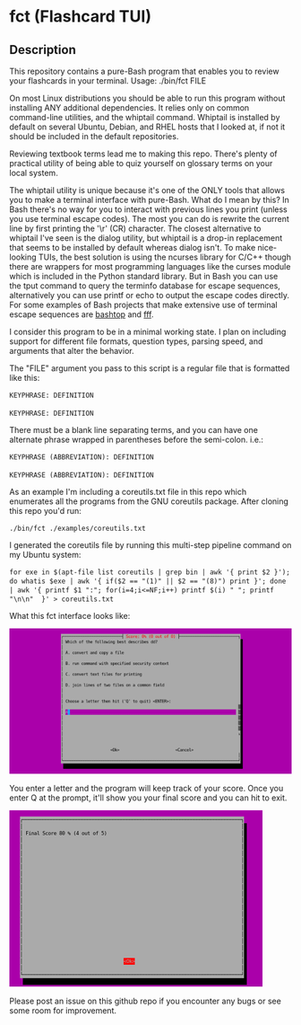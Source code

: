 # fct (Flashcard TUI)
## Description
This repository contains a pure-Bash program that enables you to review your flashcards in your terminal.
    Usage: ./bin/fct FILE

On most Linux distributions you should be able to run this program without installing ANY additional dependencies. It relies only on common command-line utilities, and the whiptail command. Whiptail is installed by default on several Ubuntu, Debian, and RHEL hosts that I looked at, if not it should be included in the default repositories.

Reviewing textbook terms lead me to making this repo. There's plenty of practical utility of being able to quiz yourself on glossary terms on your local system.

The whiptail utility is unique because it's one of the ONLY tools that allows you to make a terminal interface with pure-Bash. What do I mean by this? In Bash there's no way for you to interact with previous lines you print (unless you use terminal escape codes). The most you can do is rewrite the current line by first printing the '\r' (CR) character. The closest alternative to whiptail I've seen is the dialog utility, but whiptail is a drop-in replacement that seems to be installed by default whereas dialog isn't. To make nice-looking TUIs, the best solution is using the ncurses library for C/C++ though there are wrappers for most programming languages like the curses module which is included in the Python standard library. But in Bash you can use the tput command to query the terminfo database for escape sequences, alternatively you can use printf or echo to output the escape codes directly. For some examples of Bash projects that make extensive use of terminal escape sequences are [bashtop](https://github.com/aristocratos/bashtop) and [fff](https://github.com/dylanaraps/fff).

I consider this program to be in a minimal working state. I plan on including support for different file formats, question types, parsing speed, and arguments that alter the behavior.

The "FILE" argument you pass to this script is a regular file that is formatted like this:

    KEYPHRASE: DEFINITION
    
    KEYPHRASE: DEFINITION
    
There must be a blank line separating terms, and you can have one alternate phrase wrapped in parentheses before the semi-colon. i.e.:

    KEYPHRASE (ABBREVIATION): DEFINITION
    
    KEYPHRASE (ABBREVIATION): DEFINITION
    
As an example I'm including a coreutils.txt file in this repo which enumerates all the programs from the GNU coreutils package. After cloning this repo you'd run:

    ./bin/fct ./examples/coreutils.txt

I generated the coreutils file by running this multi-step pipeline command on my Ubuntu system:

    for exe in $(apt-file list coreutils | grep bin | awk '{ print $2 }'); do whatis $exe | awk '{ if($2 == "(1)" || $2 == "(8)") print }'; done | awk '{ printf $1 ":"; for(i=4;i<=NF;i++) printf $(i) " "; printf "\n\n"  }' > coreutils.txt

What this fct interface looks like:

![flashcard-derived question prompt](./screenshots/question-prompt.png)

You enter a letter and the program will keep track of your score. Once you enter Q at the prompt, it'll show you your final score and you can hit <ENTER> to exit.

![final score view](./screenshots/final-score.png)

Please post an issue on this github repo if you encounter any bugs or see some room for improvement.
